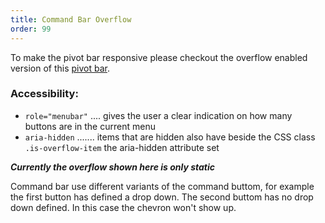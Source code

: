 ```yaml
---
title: Command Bar Overflow
order: 99
---
```


To make the pivot bar responsive please checkout the overflow enabled version of this [pivot bar](?p=molecules-pivotbar-overflow).

### Accessibility:

* ```role="menubar"``` .... gives the user a clear indication on how many buttons are in the current menu
* ```aria-hidden``` ....... items that are hidden also have beside the CSS class `.is-overflow-item` the aria-hidden attribute set

***Currently the overflow shown here is only static***

Command bar use different variants of the command buttom, for example the first button has defined a drop down. The second buttom has no drop down defined. In this case the chevron won't show up.


